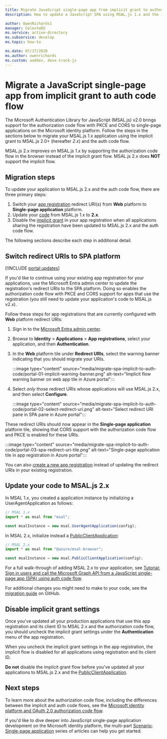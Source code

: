 ```yaml
---
title: Migrate JavaScript single-page app from implicit grant to authorization code flow
description: How to update a JavaScript SPA using MSAL.js 1.x and the implicit grant flow to MSAL.js 2.x and the authorization code flow with PKCE and CORS support.

author: OwenRichards1
manager: CelesteDG
ms.service: active-directory
ms.subservice: develop
ms.topic: how-to

ms.date: 07/17/2020
ms.author: owenrichards
ms.custom: aaddev, devx-track-js
---
```


# Migrate a JavaScript single-page app from implicit grant to auth code flow

The Microsoft Authentication Library for JavaScript (MSAL.js) v2.0 brings support for the authorization code flow with PKCE and CORS to single-page applications on the Microsoft identity platform. Follow the steps in the sections below to migrate your MSAL.js 1.x application using the implicit grant to MSAL.js 2.0+ (hereafter *2.x*) and the auth code flow.

MSAL.js 2.x improves on MSAL.js 1.x by supporting the authorization code flow in the browser instead of the implicit grant flow. MSAL.js 2.x does **NOT** support the implicit flow.

## Migration steps

To update your application to MSAL.js 2.x and the auth code flow, there are three primary steps:

1. Switch your [app registration](#switch-redirect-uris-to-spa-platform) redirect URI(s) from **Web** platform to **Single-page application** platform.
1. Update your [code](#switch-redirect-uris-to-spa-platform) from MSAL.js 1.x to **2.x**.
1. Disable the [implicit grant](#disable-implicit-grant-settings) in your app registration when all applications sharing the registration have been updated to MSAL.js 2.x and the auth code flow.

The following sections describe each step in additional detail.

## Switch redirect URIs to SPA platform

[!INCLUDE [portal updates](~/includes/portal-update.md)]

If you'd like to continue using your existing app registration for your applications, use the Microsoft Entra admin center to update the registration's redirect URIs to the SPA platform. Doing so enables the authorization code flow with PKCE and CORS support for apps that use the registration (you still need to update your application's code to MSAL.js v2.x).

Follow these steps for app registrations that are currently configured with **Web** platform redirect URIs:

1. Sign in to the [Microsoft Entra admin center](https://entra.microsoft.com).
1. Browse to **Identity** >  **Applications** > **App registrations**, select your application, and then **Authentication**.
1. In the **Web** platform tile under **Redirect URIs**, select the warning banner indicating that you should migrate your URIs.

    :::image type="content" source="media/migrate-spa-implicit-to-auth-code/portal-01-implicit-warning-banner.png" alt-text="Implicit flow warning banner on web app tile in Azure portal":::
1. Select *only* those redirect URIs whose applications will use MSAL.js 2.x, and then select **Configure**.

    :::image type="content" source="media/migrate-spa-implicit-to-auth-code/portal-02-select-redirect-uri.png" alt-text="Select redirect URI pane in SPA pane in Azure portal":::

These redirect URIs should now appear in the **Single-page application** platform tile, showing that CORS support with the authorization code flow and PKCE is enabled for these URIs.

:::image type="content" source="media/migrate-spa-implicit-to-auth-code/portal-03-spa-redirect-uri-tile.png" alt-text="Single-page application tile in app registration in Azure portal":::

You can also [create a new app registration](scenario-spa-app-registration.md) instead of updating the redirect URIs in your existing registration.

## Update your code to MSAL.js 2.x

In MSAL 1.x, you created a application instance by initializing a UserAgentApplication as follows:

```javascript
// MSAL 1.x
import * as msal from "msal";

const msalInstance = new msal.UserAgentApplication(config);
```

In MSAL 2.x, initialize instead a [PublicClientApplication][msal-js-publicclientapplication]:

```javascript
// MSAL 2.x
import * as msal from "@azure/msal-browser";

const msalInstance = new msal.PublicClientApplication(config);
```

For a full walk-through of adding MSAL 2.x to your application, see [Tutorial: Sign in users and call the Microsoft Graph API from a JavaScript single-page app (SPA) using auth code flow](tutorial-v2-javascript-auth-code.md).

For additional changes you might need to make to your code, see the [migration guide](https://github.com/AzureAD/microsoft-authentication-library-for-js/blob/dev/lib/msal-browser/docs/v1-migration.md) on GitHub.

## Disable implicit grant settings

Once you've updated all your production applications that use this app registration and its client ID to MSAL 2.x and the authorization code flow, you should uncheck the implicit grant settings under the **Authentication** menu of the app registration.

When you uncheck the implicit grant settings in the app registration, the implicit flow is disabled for all applications using registration and its client ID.

**Do not** disable the implicit grant flow before you've updated all your applications to MSAL.js 2.x and the [PublicClientApplication][msal-js-publicclientapplication].

## Next steps

To learn more about the authorization code flow, including the differences between the implicit and auth code flows, see the [Microsoft identity platform and OAuth 2.0 authorization code flow](v2-oauth2-auth-code-flow.md).

If you'd like to dive deeper into JavaScript single-page application development on the Microsoft identity platform, the multi-part [Scenario: Single-page application](scenario-spa-overview.md) series of articles can help you get started.

<!-- LINKS - external -->
[msal-js-publicclientapplication]: https://azuread.github.io/microsoft-authentication-library-for-js/ref/classes/_azure_msal_node.PublicClientApplication.html
